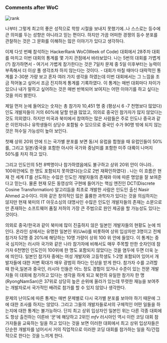 
### Comments after WoC


![rank](https://cloud.githubusercontent.com/assets/5623445/21991503/e5344164-dbe0-11e6-8974-4a8492b8994b.PNG)

나부터 그렇게 최고의 좋은 성적으로 학창 시절을 보내지 못했기에..나 스스로는 등수에 큰 의미를 두는 성향은 아니라고 믿는 편이다. 하지만 가끔 어떠한 경쟁의 등수 분포를 관찰하는 것은 그 문화를 이해하는 많은 이야기가 있다고 생각하다. 

이제 다섯 번째 참석하는 HackerRank WoC(Week of Code) 대회에서 28주차 대회를 마치고 이번 대회의 통계를 몇 가지 관점에서 바라보았다. 나는 5번의 대회를 가볍게(?) 참가하면서 - 여기서 가볍게 참가한다는 것은 7일차 문제 중 5일 이후부터는 능력이 부족해서 더 이상 풀 생각조차 하지 않는다는 것이다. - 대회가 마칠 때마다 대략적인 통계를 2-30분 가량 보고 혼자 여러 가지 생각을 하였는데 이번 대회에서는 그 느낌을 조금 적어놓고 싶어서 조금 진지하게 통계를 기록하였다. 이 통계는 매번 대회마다 차이가 있으나 내가 말하고 싶어하는 것은 매번 반복되어 보여지는 어떤 이야기를 하고 싶다는 것을 미리 밝힌다.

제일 먼저 눈에 들어오는 숫자는 총 참가자 10,451 명 중 (평상시 6 -7 천명보다 많았다) 인도 개발자들이 거의 60%에 달할 만큼 많았고, 의의로 중국인 참가자가 많지 않았다는 것도  의외였다. 하지만 미국과 북미에서 참여하는 많은 사람들은 주로 인도나 중국과 같은 이민자녀나 유학생들이 상당수 포함될 수 있으므로 중국인 수가 90명 밖에 되지 않는 것은 허수일 가능성이 높아 보인다. 

첫째 상위 20위 안에 드는 국가별 분포를 보면 동/서 유럽을 합쳤을 때 유럽인들이 50% 를, 그리고 일본/중국을 포함한 아시아 국가와 중남미를 포함한 미주 대륙이 나머지 50%를 차지 하고 있다. 

그리고 인도인의 5천 8백명이나 참가하였음에도 불구하고 상위 20위 안이 아니라.. 100위안에도 한 명도 포함되지 못하였다(눈으로 2번 재확인하였다) . 나는 이 흐름은 현재 전 세계 IT를 선도하는 수많은 인도인 개발자들의 존재와 이에 따른 명암을 잘 보여준다고 믿는다. 물론 현재 모든 동영상의 구현에 들어가는 핵심 엔진인 DCT(Discrete Cosine Transformation) 알고리듬을 최초로 개발한 사람은 인도인 출신 Nasir Ahmed 교수이다. 이와 같은 창의적인 많은 훌륭한 과학자가 있다는 것을 의심하지는 않지만 현재 북미의 IT 아웃소싱의 대명사인 수많은 인도인 개발자들의 존재는 소문으로만 존재하는 소프트웨어 품질 저하의 가장 큰 주범으로 원인 제공을 할 가능성도 있다는 것이다. 

의외로 중국/한국과 같이 북미에 많이 진출하지 않은 일본인 개발자들의 현황도 눈에 띄인다. 온라인 상에서는 유명한 일본인 위(Uwi)를 비롯하여 상위 입상자만 3명이고 전체 참가자 52명 중 20%에 해당하는 10명 가량이 상위 100 위 안에 들었다. 이 통계는 중국 심지어는 러시아 국가와 같은 나라 참가자에 비해서도 매우 주목할 만한 숫자인데 참가자 6천명인 인도인이 100위에 한 명도 포함되지 않았다는 것을 염두에 두면 더욱 눈에 띄인다. 일본인 참가자 중에는 여성 개발자와 고등학생도 1-2명 포함되어 있어서 개발자들에 대한 저변 확대가 매우 광범히 하다는 인상을 받게 한다. 참가자 수를 고려할 때 한국,일본과 중국인, 러시아 인들은 어느 정도 경험이 있거나 수준이 있는 전문 개발자들 이 대회에 참가하고 있다는 생각을 하게 되고 북한의 유일한 참가자 한 명 (RyongNamSan)은 37위로 상당히 높은 순위에 올라가 있는데 뚜렷한 재능을 보여주는 개발자로서 국가적인 배려로 참가를 할 수 있지 않았나 생각한다. 

문제의 난이도에 따른 통계는 매번 문제별로 다시 국가별 분포를 보아야 하기 때문에 그에 대한 조사를 하지는 않았다. 그리고 그들의 개발자들로서의 구체적인 어떤 일들을 하는지에 대한 통계는 불가능하다. 단지 최고 상위 입상자인 일본인 위는 다른 각종 대회에도 항상 출전하는 이른바 ‘꾼’에 해당하고 2위인 _mfv_ 러시아인 역시 이런 코딩 대회 참가자들을 교육하는 일을 하고 있다는 것을 보면 이러한 대회에서 최고 상위 입상자들은 단순한 개발자를 넘어서서 거의 직업적으로 이러한 코딩 대회를 참가하는 일을 직/간접적으로 한다는 것을 느끼게 한다.
